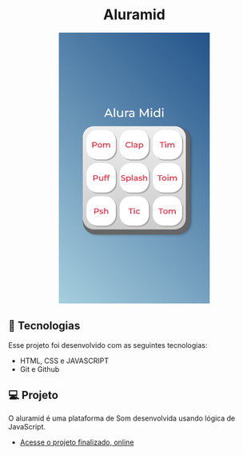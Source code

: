 <h1 align="center"> Aluramid </h1>





<p align="center">
  <img alt="projeto aluramid" src=".github/preview.png" width="60%">
</p>

## 🚀 Tecnologias

Esse projeto foi desenvolvido com as seguintes tecnologias:

- HTML, CSS e JAVASCRIPT
- Git e Github


## 💻 Projeto

O aluramid é uma plataforma de Som desenvolvida usando lógica de JavaScript.

- [Acesse o projeto finalizado, online](https://ramonwordads.github.io/aluramidi)
